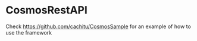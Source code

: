 # CosmosRestAPI

Check https://github.com/cachitu/CosmosSample for an example of how to use the framework
